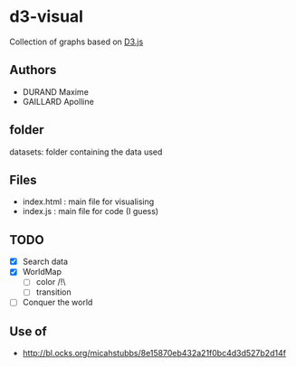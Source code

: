 # d3-visual
Collection of graphs based on [D3.js](https://d3js.org/ "d3.js's homepage")

## Authors
- DURAND Maxime
- GAILLARD Apolline

## folder
datasets: folder containing the data used

## Files
- index.html : main file for visualising 
- index.js : main file for code (I guess)

## TODO 
- [x] Search data
- [x] WorldMap
    - [ ] color /!\
    - [ ] transition
- [ ] Conquer the world 

## Use of 
- http://bl.ocks.org/micahstubbs/8e15870eb432a21f0bc4d3d527b2d14f